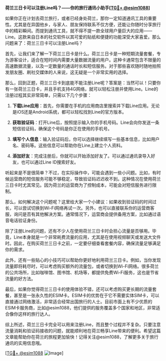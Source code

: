 **荷兰三日卡可以注册Line吗？——你的旅行通讯小助手[[TG💪+ @esim1088](https://t.me/s/esim1088)]**

如果你正在计划去荷兰旅行，或者已经身处荷兰，那你一定知道通讯工具的重要性。尤其是在异国他乡，与家人、朋友保持联系不仅方便，还能让你随时分享旅行中的精彩瞬间。而提到通讯工具，就不得不提一款全球用户量巨大的应用——Line。这款来自日本的社交软件以其可爱的贴纸和便捷的功能深受大家喜爱。那么问题来了：荷兰三日卡可以注册Line吗？

首先，让我们来了解一下荷兰三日卡是什么。荷兰三日卡是一种短期流量套餐，专为游客设计，适合在短时间内需要大量数据流量的用户。这种卡通常包含不限量的高速数据流量，以及一定数量的通话时长和短信服务。对于那些喜欢随时随地拍照发朋友圈、刷社交媒体的人来说，这无疑是一个非常实用的选择。

那么，回到正题，荷兰三日卡到底能不能注册Line呢？答案是：当然可以！只要你有一张荷兰三日卡，并且手机支持4G网络，就可以轻松注册并使用Line。Line的注册过程其实非常简单，只需以下几个步骤：

1. **下载Line应用**：首先，你需要在手机的应用商店里搜索并下载Line应用。无论是iOS还是Android系统，都可以轻松找到Line的官方版本。

2. **获取验证码**：打开Line后，按照提示输入你的手机号码。Line会向你发送一条短信验证码，确保这个号码是你正在使用的手机号。

3. **填写个人信息**：输入验证码后，你可以选择继续填写一些基本信息，比如用户名、密码等。这些信息可以帮助你在Line上建立个人资料。

4. **添加好友**：完成注册后，你就可以开始添加好友了。可以通过通讯录导入好友，也可以通过Line ID搜索好友。

听起来是不是很简单？不过，在实际操作中，可能会遇到一些小问题。比如，有时候运营商的短信服务可能不够稳定，导致验证码迟迟收不到。这种情况在使用荷兰三日卡时尤其常见。因为荷兰的运营商为了控制成本，可能会对短信服务进行限制。

那么，如何解决这个问题呢？这里给大家一个小建议：如果收到验证码的时间过长，可以尝试切换到Wi-Fi网络再试一次。另外，也可以直接联系你的运营商客服，询问是否有其他解决方案。通常情况下，运营商会提供备用方案，比如通过语音电话验证身份。

除了注册Line的问题，还有不少人在使用荷兰三日卡时会担心流量是否够用。毕竟，Line本身就是一个非常耗费流量的应用，尤其是在使用视频聊天或发送大文件时。因此，在购买荷兰三日卡之前，一定要仔细查看套餐内容，确保流量足够满足你的需求。

此外，还有一些贴心的小技巧可以帮助你更好地利用荷兰三日卡。例如，当你发现流量即将耗尽时，可以考虑购买额外的流量包，或者切换到Wi-Fi网络。很多荷兰的公共场所，比如咖啡馆、图书馆、机场等，都提供免费Wi-Fi服务，这也是节省流量的好方法。

最后，如果你觉得荷兰三日卡的使用体验不错，还可以考虑购买更长期的流量套餐，甚至是一张永久性的ESIM卡。ESIM卡的优势在于它不需要实体SIM卡，可以直接通过网络激活，非常适合经常出国旅行的人士。目前市面上有不少优质的ESIM卡服务商，比如@esim1088，他们提供的服务覆盖多个国家和地区，非常适合像你这样的旅行达人。

综上所述，荷兰三日卡完全可以用来注册Line，而且整个过程并不复杂。只要注意流量消耗和验证码接收的问题，就能顺利地在荷兰畅享Line带来的便利。希望这篇文章能帮助你在荷兰的旅程更加愉快！记得关注@esim1088，了解更多关于旅行通讯的实用信息哦。

[[TG💪+ @esim1088](https://t.me/s/esim1088) ![Image](https://i.postimg.cc/4NQfJmqS/Snipaste-2025-05-13-00-14-12.png)]